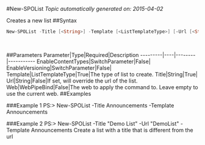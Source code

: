 #New-SPOList
*Topic automatically generated on: 2015-04-02*

Creates a new list
##Syntax
```powershell
New-SPOList -Title [<String>] -Template [<ListTemplateType>] [-Url [<String>]] [-EnableVersioning [<SwitchParameter>]] [-EnableContentTypes [<SwitchParameter>]] [-Web [<WebPipeBind>]]
```
&nbsp;

##Parameters
Parameter|Type|Required|Description
---------|----|--------|-----------
EnableContentTypes|SwitchParameter|False|
EnableVersioning|SwitchParameter|False|
Template|ListTemplateType|True|The type of list to create.
Title|String|True|
Url|String|False|If set, will override the url of the list.
Web|WebPipeBind|False|The web to apply the command to. Leave empty to use the current web.
##Examples

###Example 1
    PS:> New-SPOList -Title Announcements -Template Announcements


###Example 2
    PS:> New-SPOList -Title "Demo List" -Url "DemoList" -Template Announcements
Create a list with a title that is different from the url
